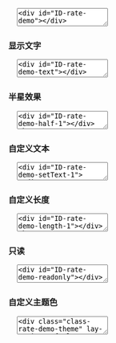 <pre class="layui-code" lay-options="{preview: true, text: {preview: '基础用法'}, layout: ['preview', 'code'], tools: ['full']}">
  <textarea>
<div id="ID-rate-demo"></div>

<!-- import layui -->
<script>
layui.use(function(){
  var rate = layui.rate;

  // 渲染
  rate.render({
    elem: '#ID-rate-demo'
  });
});
</script>
  </textarea>
</pre>

<h3 id="demo-text" class="ws-anchor ws-bold">显示文字</h3>

<pre class="layui-code" lay-options="{preview: true, layout: ['preview', 'code'], tools: ['full']}">
  <textarea>
<div id="ID-rate-demo-text"></div>

<!-- import layui -->
<script>
layui.use(function(){
  var rate = layui.rate;

  // 渲染
  rate.render({
    elem: '#ID-rate-demo-text',
    value: 2, // 初始值
    text: true // 开启文本
  });
});
</script>
  </textarea>
</pre>

<h3 id="demo-half" class="ws-anchor ws-bold">半星效果</h3>

<pre class="layui-code" lay-options="{preview: true, layout: ['preview', 'code'], tools: ['full']}">
  <textarea>
<div id="ID-rate-demo-half-1"></div>
<hr>
<div id="ID-rate-demo-half-2"></div>

<!-- import layui -->
<script>
layui.use(function(){
  var rate = layui.rate;

  // 渲染
  rate.render({ // eg1
    elem: '#ID-rate-demo-half-1',
    value: 2.5, // 初始值
    half: true // 开启半星
  });
  rate.render({ // eg2
    elem: '#ID-rate-demo-half-2',
    value: 3.5,
    half: true,
    text: true
  });
});
</script>
  </textarea>
</pre>

<h3 id="demo-setText" class="ws-anchor ws-bold">自定义文本</h3>

<pre class="layui-code" lay-options="{preview: true, layout: ['preview', 'code'], tools: ['full']}">
  <textarea>
<div id="ID-rate-demo-setText-1"></div>
<hr>
<div id="ID-rate-demo-setText-2"></div>

<!-- import layui -->
<script>
layui.use(function(){
  var rate = layui.rate;

  // 渲染
  rate.render({ // eg1
    elem: '#ID-rate-demo-setText-1',
    value: 3,
    text: true,
    setText: function(value){ // 自定义文本的初始回调
      var arrs = {
        '1': '非常不满意',
        '2': '不满意',
        '3': '一般',
        '4': '满意',
        '5': '非常满意',
      };
      this.span.text(arrs[value] || ( value + "星"));
    }
  });
  rate.render({ // eg2
    elem: '#ID-rate-demo-setText-2',
    value: 1.5,
    half: true,
    text: true,
    setText: function(value){
      this.span.text(value);
    }
  });
});
</script>
  </textarea>
</pre>

<h3 id="demo-length" class="ws-anchor ws-bold">自定义长度</h3>

<pre class="layui-code" lay-options="{preview: true, layout: ['preview', 'code'], tools: ['full']}">
  <textarea>
<div id="ID-rate-demo-length-1"></div>
<hr>
<div id="ID-rate-demo-length-2"></div>

<!-- import layui -->
<script>
layui.use(function(){
  var rate = layui.rate;

  // 渲染
  rate.render({
    elem: '#ID-rate-demo-length-1',
    length: 3
  });
  rate.render({
    elem: '#ID-rate-demo-length-2',
    length: 10,
    value: 8 // 初始值
  });
});
</script>
  </textarea>
</pre>

<h3 id="demo-readonly" class="ws-anchor ws-bold">只读</h3>

<pre class="layui-code" lay-options="{preview: true, layout: ['preview', 'code'], tools: ['full']}">
  <textarea>
<div id="ID-rate-demo-readonly"></div>

<!-- import layui -->
<script>
layui.use(function(){
  var rate = layui.rate;

  // 渲染
  rate.render({
    elem: '#ID-rate-demo-readonly',
    value: 4,
    readonly: true
  });
});
</script>
  </textarea>
</pre>

<h3 id="demo-theme" class="ws-anchor ws-bold">自定义主题色</h3>

<pre class="layui-code" lay-options="{preview: true, layout: ['preview', 'code'], tools: ['full']}">
  <textarea>
<div class="class-rate-demo-theme" lay-options="{value: 3, theme: '#FF8000'}"></div>
<hr>
<div class="class-rate-demo-theme" lay-options="{value: 3, theme: '#FE0000'}"></div>
<hr>
<div class="class-rate-demo-theme" lay-options="{value: 2.5, theme: '#1E9FFF', half: true}"></div>

<!-- import layui -->
<script>
layui.use(function(){
  var rate = layui.rate;

  // 批量渲染
  rate.render({
    elem: '.class-rate-demo-theme',
    // theme: '#FF8000' // 自定义主题色
  });
});
</script>
  </textarea>
</pre>